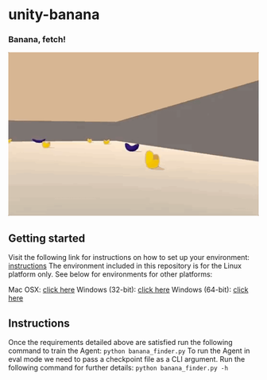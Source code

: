 # unity-banana
### Banana, fetch!

![banana](images/banana-init.gif)


## Getting started

Visit the following link for instructions on how to set up your environment: [instructions](https://github.com/udacity/deep-reinforcement-learning#dependencies)
The environment included in this repository is for the Linux platform only. See
below for environments for other platforms:

Mac OSX: [click here](https://s3-us-west-1.amazonaws.com/udacity-drlnd/P1/Banana/Banana.app.zip)
Windows (32-bit): [click here](https://s3-us-west-1.amazonaws.com/udacity-drlnd/P1/Banana/Banana_Windows_x86.zip)
Windows (64-bit): [click here](https://s3-us-west-1.amazonaws.com/udacity-drlnd/P1/Banana/Banana_Windows_x86_64.zip)


## Instructions

Once the requirements detailed above are satisfied run the following command to
train the Agent:
`python banana_finder.py`
To run the Agent in eval mode we need to pass a checkpoint file as a CLI
argument.
Run the following command for further details:
`python banana_finder.py -h`
